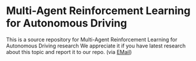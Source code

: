 # Multi-Agent Reinforcement Learning for Autonomous Driving
This is a source repository for Multi-Agent Reinforcement Learning for Autonomous Driving research
We appreciate it if you have latest research about this topic and report it to our repo. (via [EMail](richzhang@berkeley.edu))

